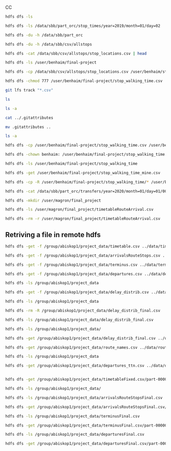 CC

```bash
hdfs dfs -ls
```

```bash
hdfs dfs -ls /data/sbb/part_orc/stop_times/year=2019/month=01/day=02
```

```bash
hdfs dfs -du -h /data/sbb/part_orc
```

```bash
hdfs dfs -du -h /data/sbb/csv/allstops
```

```bash
hdfs dfs -cat /data/sbb/csv/allstops/stop_locations.csv | head
```

```bash
hdfs dfs -ls /user/benhaim/final-project
```

```bash
hdfs dfs -cp /data/sbb/csv/allstops/stop_locations.csv /user/benhaim/stop_locations.csv
```

```bash
hdfs dfs -chmod 777 /user/benhaim/final-project/stop_walking_time.csv
```

```bash
git lfs track "*.csv"
```

```bash
ls
```

```bash
ls -a
```

```bash
cat ../.gitattributes
```

```bash
mv .gitattributes ..
```

```bash
ls -a
```

```bash
hdfs dfs -cp /user/benhaim/final-project/stop_walking_time.csv /user/benhaim/final-project/stop_walking_time_mine.csv
```

```bash
hdfs dfs -chown benhaim: /user/benhaim/final-project/stop_walking_time.csv
```

```bash
hdfs dfs -ls /user/benhaim/final-project/stop_walking_time
```

```bash
hdfs dfs -get /user/benhaim/final-project/stop_walking_time_mine.csv
```

```bash
hdfs dfs -cp -R /user/benhaim/final-project/stop_walking_time/* /user/benhaim/final-project/stop_walking_time_mine/
```

```bash
hdfs dfs -cat /data/sbb/part_orc/transfers/year=2020/month=01/day=01/000000_0 | head
```

```bash
hdfs dfs -mkdir /user/magron/final_project
```

```bash
hdfs dfs -ls /user/magron/final_project/timetableRouteArrival.csv
```

```bash
hdfs dfs -rm -r /user/magron/final_project/timetableRouteArrival.csv
```

## Retriving a file in remote hdfs 

```bash
hdfs dfs -get -f /group/abiskop1/project_data/timetable.csv ../data/timetable.csv
```

```bash
hdfs dfs -get -f /group/abiskop1/project_data/arrivalsRouteStops.csv ../data/arrivalsRouteStops.csv
```

```bash
hdfs dfs -get -f /group/abiskop1/project_data/terminus.csv ../data/terminusRouteStops.csv
```

```bash
hdfs dfs -get -f /group/abiskop1/project_data/departures.csv ../data/departuresRouteStops.csv
```

```bash
hdfs dfs -ls /group/abiskop1/project_data
```

```bash
hdfs dfs -get -f /group/abiskop1/project_data/delay_distrib.csv ../data/delay_distrib.csv
```

```bash
hdfs dfs -ls /group/abiskop1/project_data
```

```bash
hdfs dfs -rm -R /group/abiskop1/project_data/delay_distrib_final.csv
```

```bash
hdfs dfs -ls /group/abiskop1/project_data/delay_distrib_final.csv
```

```bash
hdfs dfs -ls /group/abiskop1/project_data/
```

```bash
hdfs dfs -get /group/abiskop1/project_data/delay_distrib_final.csv ../data/delay_distrib.csv
```

```bash
hdfs dfs -get /group/abiskop1/project_data/route_names.csv ../data/route_names.csv
```

```bash
hdfs dfs -ls /group/abiskop1/project_data
```

```bash
hdfs dfs -get /group/abiskop1/project_data/departures_ttn.csv ../data/departures_ttn.csv
```

```bash

```

```bash
hdfs dfs -get /group/abiskop1/project_data/timetableFixed.csv/part-00000-438de4fe-4ac2-4fc6-9fe0-1521ebf86d11-c000.csv ../data/timetableF.csv
```

```bash
hdfs dfs -ls /group/abiskop1/project_data/
```

```bash
hdfs dfs -ls /group/abiskop1/project_data/arrivalsRouteStopsFinal.csv
```

```bash
hdfs dfs -get /group/abiskop1/project_data/arrivalsRouteStopsFinal.csv/part-00000-ddc78823-25d9-48d7-b3b1-8ade34f52159-c000.csv ../data/arrivalsFinal.csv
```

```bash
hdfs dfs -ls /group/abiskop1/project_data/terminusFinal.csv
```

```bash
hdfs dfs -get /group/abiskop1/project_data/terminusFinal.csv/part-00000-42723af3-f5dc-4843-bb31-3045ad620923-c000.csv ../data/terminusFinal.csv
```

```bash
hdfs dfs -ls /group/abiskop1/project_data/departuresFinal.csv
```

```bash
hdfs dfs -get /group/abiskop1/project_data/departuresFinal.csv/part-00000-6490bd92-9249-4c34-b2dc-954990e0e3af-c000.csv ../departuresFinal.csv
```

```bash

```
